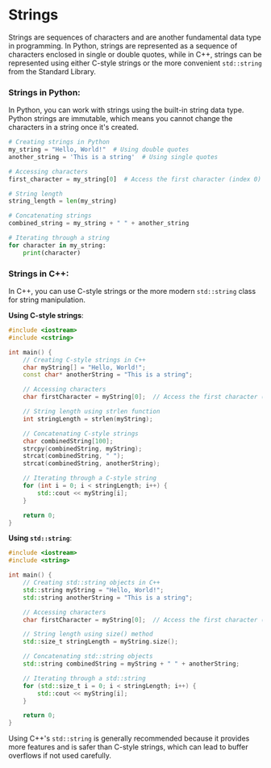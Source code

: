 # Strings
Strings are sequences of characters and are another fundamental data type in programming. In Python, strings are represented as a sequence of characters enclosed in single or double quotes, while in C++, strings can be represented using either C-style strings or the more convenient `std::string` from the Standard Library.

### Strings in Python:

In Python, you can work with strings using the built-in string data type. Python strings are immutable, which means you cannot change the characters in a string once it's created.

```python
# Creating strings in Python
my_string = "Hello, World!"  # Using double quotes
another_string = 'This is a string'  # Using single quotes

# Accessing characters
first_character = my_string[0]  # Access the first character (index 0)

# String length
string_length = len(my_string)

# Concatenating strings
combined_string = my_string + " " + another_string

# Iterating through a string
for character in my_string:
    print(character)
```

### Strings in C++:

In C++, you can use C-style strings or the more modern `std::string` class for string manipulation.

**Using C-style strings**:

```cpp
#include <iostream>
#include <cstring>

int main() {
    // Creating C-style strings in C++
    char myString[] = "Hello, World!";
    const char* anotherString = "This is a string";

    // Accessing characters
    char firstCharacter = myString[0];  // Access the first character (index 0)

    // String length using strlen function
    int stringLength = strlen(myString);

    // Concatenating C-style strings
    char combinedString[100];
    strcpy(combinedString, myString);
    strcat(combinedString, " ");
    strcat(combinedString, anotherString);

    // Iterating through a C-style string
    for (int i = 0; i < stringLength; i++) {
        std::cout << myString[i];
    }

    return 0;
}
```

**Using `std::string`**:

```cpp
#include <iostream>
#include <string>

int main() {
    // Creating std::string objects in C++
    std::string myString = "Hello, World!";
    std::string anotherString = "This is a string";

    // Accessing characters
    char firstCharacter = myString[0];  // Access the first character (index 0)

    // String length using size() method
    std::size_t stringLength = myString.size();

    // Concatenating std::string objects
    std::string combinedString = myString + " " + anotherString;

    // Iterating through a std::string
    for (std::size_t i = 0; i < stringLength; i++) {
        std::cout << myString[i];
    }

    return 0;
}
```

Using C++'s `std::string` is generally recommended because it provides more features and is safer than C-style strings, which can lead to buffer overflows if not used carefully.